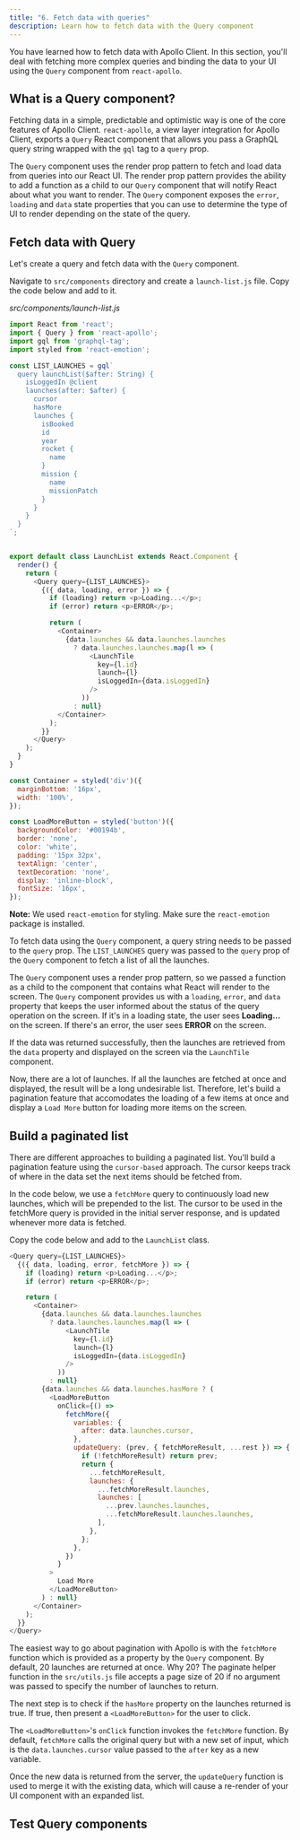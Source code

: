 ```yaml
---
title: "6. Fetch data with queries"
description: Learn how to fetch data with the Query component
---
```


You have learned how to fetch data with Apollo Client. In this section, you'll deal with fetching more complex queries and binding the data to your UI using the `Query` component from `react-apollo`.

<h2 id="query-component">What is a Query component?</h2>

Fetching data in a simple, predictable and optimistic way is one of the core features of Apollo Client. `react-apollo`, a view layer integration for Apollo Client, exports a `Query` React component that allows you pass a GraphQL query string wrapped with the `gql` tag to a `query` prop.

The `Query` component uses the render prop pattern to fetch and load data from queries into our React UI. The render prop pattern provides the ability to add a function as a child to our `Query` component that will notify React about what you want to render. The `Query` component exposes the `error`, `loading` and `data` state properties that you can use to determine the type of UI to render depending on the state of the query.

<h2 id="fetch-data">Fetch data with Query</h2>

Let's create a query and fetch data with the `Query` component.

Navigate to `src/components` directory and create a `launch-list.js` file. Copy the code below and add to it.

_src/components/launch-list.js_

```js
import React from 'react';
import { Query } from 'react-apollo';
import gql from 'graphql-tag';
import styled from 'react-emotion';

const LIST_LAUNCHES = gql`
  query launchList($after: String) {
    isLoggedIn @client
    launches(after: $after) {
      cursor
      hasMore
      launches {
        isBooked
        id
        year
        rocket {
          name
        }
        mission {
          name
          missionPatch
        }
      }
    }
  }
`;


export default class LaunchList extends React.Component {
  render() {
    return (
      <Query query={LIST_LAUNCHES}>
        {({ data, loading, error }) => {
          if (loading) return <p>Loading...</p>;
          if (error) return <p>ERROR</p>;

          return (
            <Container>
              {data.launches && data.launches.launches
                ? data.launches.launches.map(l => (
                    <LaunchTile
                      key={l.id}
                      launch={l}
                      isLoggedIn={data.isLoggedIn}
                    />
                  ))
                : null}
            </Container>
          );
        }}
      </Query>
    );
  }
}

const Container = styled('div')({
  marginBottom: '16px',
  width: '100%',
});

const LoadMoreButton = styled('button')({
  backgroundColor: '#00194b',
  border: 'none',
  color: 'white',
  padding: '15px 32px',
  textAlign: 'center',
  textDecoration: 'none',
  display: 'inline-block',
  fontSize: '16px',
});
```

**Note:** We used `react-emotion` for styling. Make sure the `react-emotion` package is installed.

To fetch data using the `Query` component, a query string needs to be passed to the `query` prop. The `LIST_LAUNCHES` query was passed to the `query` prop of the `Query` component to fetch a list of all the launches.

The `Query` component uses a render prop pattern, so we passed a function as a child to the component that contains what React will render to the screen. The `Query` component provides us with a `loading`, `error`, and `data` property that keeps the user informed about the status of the query operation on the screen. If it's in a loading state, the user sees **Loading...** on the screen. If there's an error, the user sees **ERROR** on the screen.

If the data was returned successfully, then the launches are retrieved from the `data` property and displayed on the screen via the `LaunchTile` component.

Now, there are a lot of launches. If all the launches are fetched at once and displayed, the result will be a long undesirable list. Therefore, let's build a pagination feature that accomodates the loading of a few items at once and display a `Load More` button for loading more items on the screen.

<h2 id="pagination">Build a paginated list</h2>

There are different approaches to building a paginated list. You'll build a pagination feature using the `cursor-based` approach. The cursor keeps track of where in the data set the next items should be fetched from.

In the code below, we use a `fetchMore` query to continuously load new launches, which will be prepended to the list. The cursor to be used in the fetchMore query is provided in the initial server response, and is updated whenever more data is fetched.

Copy the code below and add to the `LaunchList` class.

```js
<Query query={LIST_LAUNCHES}>
  {({ data, loading, error, fetchMore }) => {
    if (loading) return <p>Loading...</p>;
    if (error) return <p>ERROR</p>;

    return (
      <Container>
        {data.launches && data.launches.launches
          ? data.launches.launches.map(l => (
              <LaunchTile
                key={l.id}
                launch={l}
                isLoggedIn={data.isLoggedIn}
              />
            ))
          : null}
        {data.launches && data.launches.hasMore ? (
          <LoadMoreButton
            onClick={() =>
              fetchMore({
                variables: {
                  after: data.launches.cursor,
                },
                updateQuery: (prev, { fetchMoreResult, ...rest }) => {
                  if (!fetchMoreResult) return prev;
                  return {
                    ...fetchMoreResult,
                    launches: {
                      ...fetchMoreResult.launches,
                      launches: [
                        ...prev.launches.launches,
                        ...fetchMoreResult.launches.launches,
                      ],
                    },
                  };
                },
              })
            }
          >
            Load More
          </LoadMoreButton>
        ) : null}
      </Container>
    );
  }}
</Query>
```

The easiest way to go about pagination with Apollo is with the `fetchMore` function which is provided as a property by the `Query` component. By default, 20 launches are returned at once. Why 20? The paginate helper function in the  `src/utils.js` file accepts a page size of 20 if no argument was passed to specify the number of launches to return.

The next step is to check if the `hasMore` property on the launches returned is true. If true, then present a `<LoadMoreButton>` for the user to click.

The `<LoadMoreButton>`'s `onClick` function invokes the `fetchMore` function. By default, `fetchMore` calls the original query but with a new set of input, which is the `data.launches.cursor` value passed to the `after` key as a new variable.

Once the new data is returned from the server, the `updateQuery` function is used to merge it with the existing data, which will cause a re-render of your UI component with an expanded list.

<h2 id="testing">Test Query components</h2>